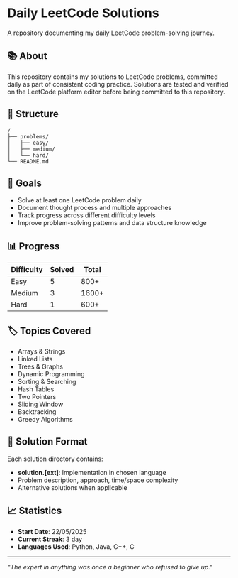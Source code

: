 # Daily LeetCode Solutions

A repository documenting my daily LeetCode problem-solving journey.

## 📚 About

This repository contains my solutions to LeetCode problems, committed daily as part of consistent coding practice. Solutions are tested and verified on the LeetCode platform editor before being committed to this repository.

## 📁 Structure

```
/
├── problems/
│   ├── easy/
│   ├── medium/
│   └── hard/
└── README.md
```

## 🎯 Goals

- Solve at least one LeetCode problem daily
- Document thought process and multiple approaches
- Track progress across different difficulty levels
- Improve problem-solving patterns and data structure knowledge

## 📊 Progress

| Difficulty | Solved | Total |
|------------|--------|-------|
| Easy       | 5      | 800+  |
| Medium     | 3      | 1600+ |
| Hard       | 1      | 600+  |

## 🏷️ Topics Covered

- Arrays & Strings
- Linked Lists
- Trees & Graphs
- Dynamic Programming
- Sorting & Searching
- Hash Tables
- Two Pointers
- Sliding Window
- Backtracking
- Greedy Algorithms

## 📝 Solution Format

Each solution directory contains:

- **solution.[ext]**: Implementation in chosen language
- Problem description, approach, time/space complexity
- Alternative solutions when applicable


## 📈 Statistics

- **Start Date**: 22/05/2025
- **Current Streak**: 3 day
- **Languages Used**: Python, Java, C++, C

---

*"The expert in anything was once a beginner who refused to give up."*
